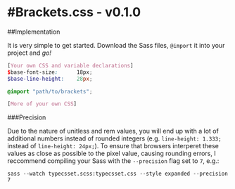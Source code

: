 #Brackets.css - v0.1.0
============

##Implementation

It is very simple to get started. Download the Sass files, `@import` it into your project and _go!_

```scss 
[Your own CSS and variable declarations]
$base-font-size:      18px;
$base-line-height:    28px;

@import "path/to/brackets";

[More of your own CSS]
```

###Precision

Due to the nature of unitless and rem values, you will end up with a lot of additional numbers instead of rounded integers (e.g. `line-height: 1.333;` instead of `line-height: 24px;`).  To ensure that browsers interperet these values as close as possible to the pixel value, causing rounding errors, I reccommend compiling your Sass with the `--precision` flag set to `7`, e.g.:

    sass --watch typecsset.scss:typecsset.css --style expanded --precision 7

